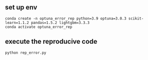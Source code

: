 ## set up env

```
conda create -n optuna_error_rep python=3.9 optuna=3.0.3 scikit-learn=1.1.2 pandas=1.5.2 lightgbm=3.3.3
conda activate optuna_error_rep
```

## execute the reproducive code

```
python rep_error.py
```
